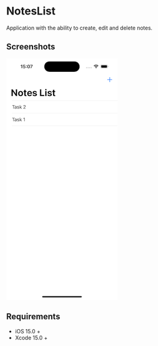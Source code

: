 # NotesList

Application with the ability to create, edit and delete notes.

## Screenshots
![](./demo-1.png)

## Requirements
- iOS 15.0 +
- Xcode 15.0 +
